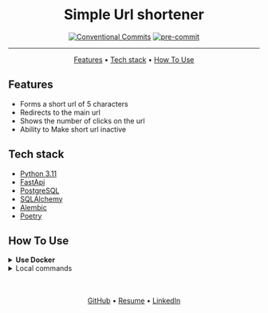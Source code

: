 <h1 align="center">
  Simple Url shortener
</h1>

<div align="center">

[![Conventional Commits](https://img.shields.io/badge/Conventional%20Commits-1.0.0-%23FE5196?logo=conventionalcommits&logoColor=white)](https://conventionalcommits.org)
[![pre-commit](https://img.shields.io/badge/pre--commit-enabled-brightgreen?logo=pre-commit)](https://github.com/pre-commit/pre-commit)


</div>
<hr>

<p align="center">
  <a href="#features">Features</a> •
  <a href="#tech-stack">Tech stack</a> •
  <a href="#how-to-use">How To Use</a>
</p>


## Features
- Forms a short url of 5 characters
- Redirects to the main url
- Shows the number of clicks on the url
- Ability to Make short url inactive


## Tech stack
- [Python 3.11](https://www.python.org/downloads/)
- [FastApi](https://fastapi.tiangolo.com/)
- [PostgreSQL](https://www.postgresql.org/)
- [SQLAlchemy](https://www.sqlalchemy.org/)
- [Alembic](https://pypi.org/project/alembic/)
- [Poetry](https://python-poetry.org/docs/)


## How To Use
<details>

<summary><strong>Use Docker</strong></summary>

1. Firstly clone repo
   ```bash
   git clone git@github.com:mrKazzila/shortener.git
   ```

2. Prepare local env with make
   ```bash
    make prepare_env DB_HOST=your_db_host DB_PORT=your_db_port DB_NAME=your_db_name DB_USER=your_db_user DB_PASSWORD=your_db_pass
   ```

3. Run docker compose with make
   ```bash
   make docker_run
   ```

4. Stop docker compose with make
   ```bash
   make docker_stop
   ```

</details>

<details>
<summary>Local commands</summary>

1. Firstly clone repo
   ```bash
   git clone git@github.com:mrKazzila/shortener.git
   ```

2. Prepare local env with make
   ```bash
    make prepare_env DB_HOST=your_db_host DB_PORT=your_db_port DB_NAME=your_db_name DB_USER=your_db_user DB_PASSWORD=your_db_pass
   ```

3. Settings Poetry with make
   ```bash
   make poetry_setup
   ```

4. Upgrade alembic to head & run fastapi use uvicorn
   ```bash
   make fastapi_run
   ```

5. Run pytest and generate coverage html report
   ```bash
   make tests_coverage
   ```

6. Run linters & formatters
   ```bash
   make run_linters
   ```

</details>


[//]: # (## Documentation)

[//]: # (<details>)

[//]: # (<summary><strong>API Documentation</strong></summary>)

[//]: # (* lorem)

[//]: # (</details>)


<br>
<br>
<p align="center">
  <a href="https://github.com/mrKazzila">GitHub</a> •
  <a href="https://mrkazzila.github.io/resume/">Resume</a> •
  <a href="https://www.linkedin.com/in/i-kazakov/">LinkedIn</a>
</p>
